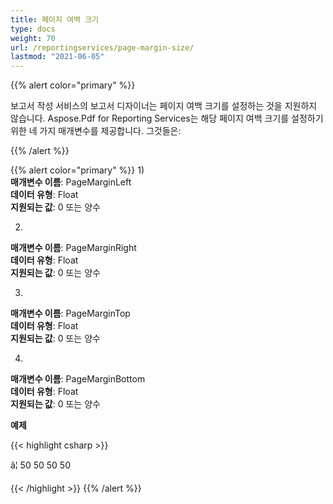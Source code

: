 ```yaml
---
title: 페이지 여백 크기
type: docs
weight: 70
url: /reportingservices/page-margin-size/
lastmod: "2021-06-05"
---
```


{{% alert color="primary" %}}

보고서 작성 서비스의 보고서 디자이너는 페이지 여백 크기를 설정하는 것을 지원하지 않습니다. Aspose.Pdf for Reporting Services는 해당 페이지 여백 크기를 설정하기 위한 네 가지 매개변수를 제공합니다. 그것들은:

{{% /alert %}}

{{% alert color="primary" %}}
1)  
**매개변수 이름**: PageMarginLeft  
**데이터 유형**: Float  
**지원되는 값**:  0 또는 양수

2)  
**매개변수 이름**: PageMarginRight  
**데이터 유형**: Float  
**지원되는 값**:  0 또는 양수

3)  
**매개변수 이름**: PageMarginTop  
**데이터 유형**: Float  
**지원되는 값**:  0 또는 양수

4)  
**매개변수 이름**: PageMarginBottom  
**데이터 유형**: Float  
**지원되는 값**:  0 또는 양수

**예제**

{{< highlight csharp >}}

<Render>
â¦
    <Extension Name="APPDF" Type=" Aspose.Pdf.ReportingServices.Renderer,Aspose.Pdf.ReportingServices ">
    <Configuration>
    <PageMarginLeft>50</PageMarginLeft>
    <PageMarginRight>50</PageMarginRight>
    <PageMarginTop>50</PageMarginTop>
    <PageMarginBottom>50</PageMarginBottom>
    </Configuration>
    </Extension>
</Render>

{{< /highlight >}}
{{% /alert %}}
